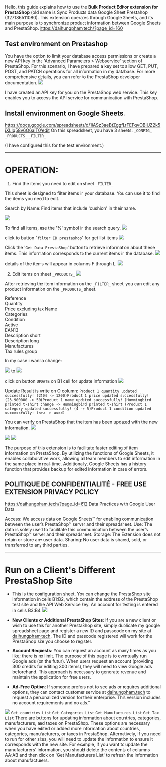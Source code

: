 Hello, this guide explains how to use the **Bulk Product Editor extension for PrestaShop**  (old name is Sync Products data Google Sheet Prestahop (327186511080). This extension operates through Google Sheets, and its main purpose is to synchronize product information between Google Sheets and PrestaShop.
https://daihungpham.tech/?page_id=160

## Test environment on Prestashop


You have the option to limit your database access permissions or create a new API key in the 'Advanced Parameters > Webservice' section of PrestaShop. For this scenario, I have prepared a key set to allow GET, PUT, POST, and PATCH operations for all information in my database.
For more comprehensive details, you can refer to the PrestaShop developer documentation.
![](attachment/f03964ea2c81c9fd268e1db37e71dd54.png)

I have created an API key for you on the PrestaShop web service. This key enables you to access the API service for communication with PrestaShop.



## Install environment on Google Sheets. 

https://docs.google.com/spreadsheets/d/1iASz3aeBtZggfLrFEFqvOBlUZ2k5iXLIq58v6O6aiT0/edit
On this spreadsheet, you have 3 sheets:
`_CONFIG_` 
`_PRODUCTS_`
`_FILTER_`

(I have configured this for the test environment.)


----------------

# OPERATION:

1) Find the items you need to edit on sheet  `_FILTER_`


This sheet is designed to filter items in your database. You can use it to find the items you need to edit.

Search by Name: Find items that include 'cushion' in their name.

![](attachment/602e8a84c0000fa342b9b79b51d5d222.png)




To find all items, use the '%' symbol in the search query.
![](attachment/98a7daaaf18c74986486f7730f54c663.png)

click to button "`filter ID prestashop`" for get list items
![](attachment/e4d434704adadbacbf14cfb91bf5948c.png)

Click the '`Get Data PrestaShop`' button to retrieve information about these items. This information corresponds to the current items in the database.
![](attachment/36450b6bb7675969e6ebce4e7d3390bb.png)

details of the items will appear in columns F through L.
![](attachment/b67df9ef96d8ed14c8dc9fecc7d91afd.png)

2) Edit items on sheet `_PRODUCTS_`
![](attachment/d7e6a813aecea388f37884c7b098ddf3.png)

After retrieving the item information on the `_FILTER_` sheet, you can edit any product information on the `_PRODUCTS_` sheet.

Reference	
Quantity	
Price excluding tax	
Name	
Categories	
Condition	
Active	
EAN13	
Description short	
Description long	
Manufactures	
Tax rules group


In my case i wanna change:

![](attachment/c3ad4b1e9099dbab9a5e0cea8e7a40f9.png)
to
![](attachment/d24c6da6da3a50743f1ac4eb7a847e96.png)

click on button `UPDATE` on B1 cell for update information
![](attachment/a51feb8630dee88b46cbe2f6b0941920.png)

Update Result is write on O column:
`Product 1 quantity updated successfully! (2404 -> 1200)Product 1 price updated successfully! (23.900000 -> 50)Product 1 name updated successfully! (Hummingbird printed t-shirt change -> Hummingbird printed t-shirt )Product 1 category updated successfully! (4 -> 5)Product 1 condition updated successfully! (new -> used)`

You can verify on PrestaShop that the item has been updated with the new information.
![](attachment/d0558c1ecf5332a027798d5bddb0b8b2.png)

![](attachment/2c0e5a6970a99f0344533813ddabf390.png)
![](attachment/dcf1c01e98cabd0f5f638a296fb06f26.png)



The purpose of this extension is to facilitate faster editing of item information on PrestaShop. By utilizing the functions of Google Sheets, it enables collaborative work, allowing all team members to edit information in the same place in real-time. Additionally, Google Sheets has a history function that provides backup for edited information in case of errors.

## POLITIQUE DE CONFIDENTIALITÉ - FREE USE EXTENSION PRIVACY POLICY
https://daihungpham.tech/?page_id=612
Data Practices with Google User Data

Access: We access data on Google Sheets™ for enabling communication between the user’s PrestaShop™ server and their spreadsheet.
Use: The data is solely used to facilitate this communication between the user’s PrestaShop™ server and their spreadsheet.
Storage: The Extension does not retain or store any user data.
Sharing: No user data is shared, sold, or transferred to any third parties.


---------------------

# Run on a Client's Different PrestaShop Site

- This is the configuration sheet. You can change the PrestaShop site information in cells B1:B2, which contain the address of the PrestaShop test site and the API Web Service key. An account for testing is entered in cells B3:B4.
![](attachment/f13535e53503bb5b86bd133e99628044.png)

- **New Clients or Additional PrestaShop Sites**: If you are a new client or wish to use this for another PrestaShop site, simply duplicate my google spreadsheet page and register a new ID and passcode on my site at [daihungpham.tech](https://daihungpham.tech/?page_id=182). The ID and passcode registered will work for the PrestaShop site you choose to register.
- **Account Requests**: You can request an account as many times as you like; there is no limit. The purpose of this page is to eventually run Google ads (on the futur). When users request an account (providing 300 credits for editing 300 items), they will need to view Google ads beforehand. This approach is necessary to generate revenue and maintain the application for free users.
- **Ad-Free Option**: If someone prefers not to see ads or requires additional options, they can contact customer service at [daihungpham.tech](https://daihungpham.tech/) to request a personalized version for their enterprise. This version includes no account requirements and no ads."

![](attachment/13777ea0a73ff4f3ef21c8cae09d2141.png)
`Get countries List`
`Get Categories List`
`Get Manufactures List`
`Get Tax List`
There are buttons for updating information about countries, categories, manufacturers, and taxes on PrestaShop. 
These options are necessary when you have edited or added more information about countries, categories, manufacturers, or taxes in PrestaShop. Alternatively, if you need to run for other sites, you will need to update the information to ensure it corresponds with the new site.
For example, if you want to update the manufacturers' information, you should delete the contents of columns AA:AB and then click on 'Get Manufacturers List' to refresh the information about manufacturers.
